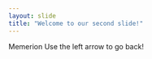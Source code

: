 ```yaml
--- 
layout: slide 
title: "Welcome to our second slide!" 
--- 
```

Memerion
Use the left arrow to go back!
